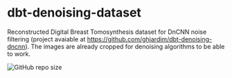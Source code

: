 # dbt-denoising-dataset

Reconstructed Digital Breast Tomosynthesis dataset for DnCNN noise filtering (project avaiable at https://github.com/ghjardim/dbt-denoising-dncnn). The images are already cropped for denoising algorithms to be able to work.

![GitHub repo size](https://img.shields.io/github/repo-size/ghjardim/dbt-denoising-dataset)
